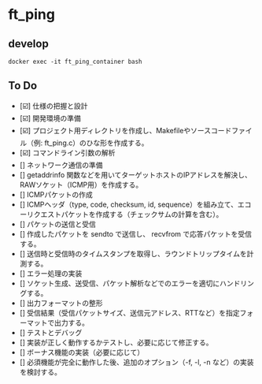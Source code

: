 # ft_ping

## develop
```
docker exec -it ft_ping_container bash
```


## To Do
- [☑️] 仕様の把握と設計
- [☑️] 開発環境の準備
- [☑️] プロジェクト用ディレクトリを作成し、Makefileやソースコードファイル（例: ft_ping.c）のひな形を作成する。
- [☑️] コマンドライン引数の解析
- [] ネットワーク通信の準備
- [] getaddrinfo 関数などを用いてターゲットホストのIPアドレスを解決し、RAWソケット（ICMP用）を作成する。
- [] ICMPパケットの作成
- [] ICMPヘッダ（type, code, checksum, id, sequence）を組み立て、エコーリクエストパケットを作成する（チェックサムの計算を含む）。
- [] パケットの送信と受信
- [] 作成したパケットを sendto で送信し、 recvfrom で応答パケットを受信する。
- [] 送信時と受信時のタイムスタンプを取得し、ラウンドトリップタイムを計測する。
- [] エラー処理の実装
- [] ソケット生成、送受信、パケット解析などでのエラーを適切にハンドリングする。
- [] 出力フォーマットの整形
- [] 受信結果（受信パケットサイズ、送信元アドレス、RTTなど）を指定フォーマットで出力する。
- [] テストとデバッグ
- [] 実装が正しく動作するかテストし、必要に応じて修正する。
- [] ボーナス機能の実装（必要に応じて）
- [] 必須機能が完全に動作した後、追加のオプション（-f, -l, -n など）の実装を検討する。